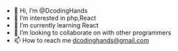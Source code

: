 - 👋 Hi, I’m @DcodingHands
- 👀 I’m interested in php,React
- 🌱 I’m currently learning React
- 💞️ I’m looking to collaborate on with other programmers
- 📫 How to reach me dcodinghands@gmail.com

<!---
DcodingHands/DcodingHands is a ✨ special ✨ repository because its `README.md` (this file) appears on your GitHub profile.
You can click the Preview link to take a look at your changes.
--->
